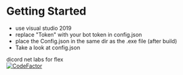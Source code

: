 # Getting Started
- use visual studio 2019
- replace "Token" with your bot token in config.json
- place the Config.json in the same dir as the .exe file (after build)
- Take a look at config.json

dicord net labs
for flex <br/>
[![CodeFactor](https://www.codefactor.io/repository/github/badewen/discord-bot/badge/master)](https://www.codefactor.io/repository/github/badewen/discord-bot/overview/master)
